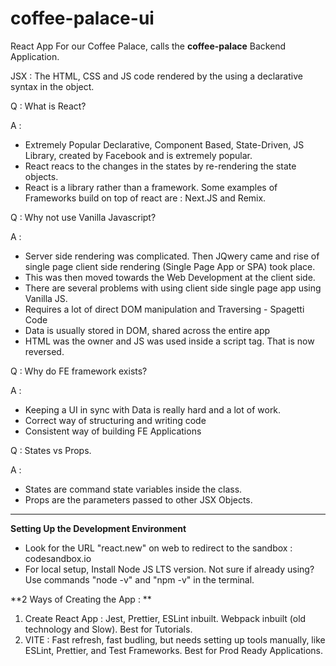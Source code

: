 # coffee-palace-ui
React App For our Coffee Palace, calls the **coffee-palace** Backend Application.

JSX  : The HTML, CSS and JS code rendered by the using a declarative syntax in the object.

Q : What is React?

A : 
  - Extremely Popular Declarative, Component Based, State-Driven, JS Library, created by Facebook and is extremely popular.
  - React reacs to the changes in the states by re-rendering the state objects.
  - React is a library rather than a framework. Some examples of Frameworks build on top of react are : Next.JS and Remix.

Q : Why not use Vanilla Javascript?

A : 
  - Server side rendering was complicated. Then JQwery came and rise of single page client side rendering (Single Page App or SPA) took place.
  - This was then moved towards the Web Development at the client side.
  - There are several problems with using client side single page app using Vanilla JS.
  - Requires a lot of direct DOM manipulation and Traversing - Spagetti Code
  - Data is usually stored in DOM, shared across the entire app
  -  HTML was the owner and JS was used inside a script tag. That is now reversed.

    
Q : Why do FE framework exists?

A : 
   - Keeping a UI in sync with Data is really hard and a lot of work.
   - Correct way of structuring and writing code
   - Consistent way of building FE Applications

Q : States vs Props.

A : 
  - States are command state variables inside the class.
  - Props are the parameters passed to other JSX Objects.

______


**Setting Up the Development Environment**

- Look for the URL "react.new" on web to redirect to the sandbox : codesandbox.io
- For local setup, Install Node JS LTS version. Not sure if already using? Use commands "node -v" and "npm -v" in the terminal.

**2 Ways of Creating the App : **
1. Create React App : Jest, Prettier, ESLint inbuilt. Webpack inbuilt (old technology and Slow). Best for Tutorials. 
2. VITE : Fast refresh, fast budling, but needs setting up tools manually, like ESLint, Prettier, and Test Frameworks. Best for Prod Ready Applications.


